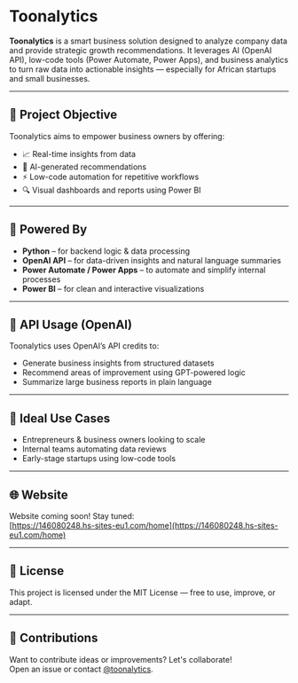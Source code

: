 # Toonalytics
**Toonalytics** is a smart business solution designed to analyze company data and provide strategic growth recommendations. It leverages AI (OpenAI API), low-code tools (Power Automate, Power Apps), and business analytics to turn raw data into actionable insights — especially for African startups and small businesses.

---

## 🚀 Project Objective

Toonalytics aims to empower business owners by offering:
- 📈 Real-time insights from data
- 🤖 AI-generated recommendations
- ⚡ Low-code automation for repetitive workflows
- 🔍 Visual dashboards and reports using Power BI

---

## 🧠 Powered By

- **Python** – for backend logic & data processing  
- **OpenAI API** – for data-driven insights and natural language summaries  
- **Power Automate / Power Apps** – to automate and simplify internal processes  
- **Power BI** – for clean and interactive visualizations

---

## 🔌 API Usage (OpenAI)

Toonalytics uses OpenAI’s API credits to:
- Generate business insights from structured datasets
- Recommend areas of improvement using GPT-powered logic
- Summarize large business reports in plain language

---

## 🌱 Ideal Use Cases

- Entrepreneurs & business owners looking to scale
- Internal teams automating data reviews
- Early-stage startups using low-code tools

---

## 🌐 Website

Website coming soon! Stay tuned:  
[https://146080248.hs-sites-eu1.com/home](https://146080248.hs-sites-eu1.com/home)

---

## 📄 License

This project is licensed under the MIT License — free to use, improve, or adapt.

---

## 🙌 Contributions

Want to contribute ideas or improvements? Let's collaborate!  
Open an issue or contact [@toonalytics](https://github.com/toonalytics).

